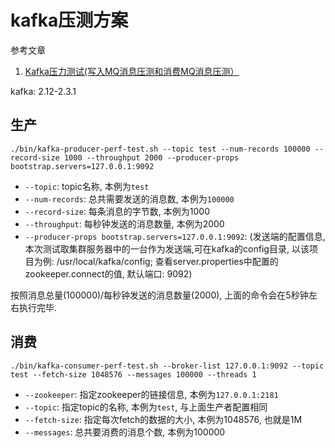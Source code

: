 # kafka压测方案

参考文章

1. [Kafka压力测试(写入MQ消息压测和消费MQ消息压测）](https://blog.csdn.net/laofashi2015/article/details/81111466)

kafka: 2.12-2.3.1

## 生产

```
./bin/kafka-producer-perf-test.sh --topic test --num-records 100000 --record-size 1000 --throughput 2000 --producer-props bootstrap.servers=127.0.0.1:9092
```
- `--topic`: topic名称, 本例为`test`
- `--num-records`: 总共需要发送的消息数, 本例为`100000`
- `--record-size`: 每条消息的字节数, 本例为1000
- `--throughput`: 每秒钟发送的消息数量, 本例为2000
- `--producer-props bootstrap.servers=127.0.0.1:9092`: (发送端的配置信息, 本次测试取集群服务器中的一台作为发送端,可在kafka的config目录, 以该项目为例: /usr/local/kafka/config; 查看server.properties中配置的zookeeper.connect的值, 默认端口: 9092)

按照消息总量(100000)/每秒钟发送的消息数量(2000), 上面的命令会在5秒钟左右执行完毕.


## 消费

```
./bin/kafka-consumer-perf-test.sh --broker-list 127.0.0.1:9092 --topic test --fetch-size 1048576 --messages 100000 --threads 1
```

- `--zookeeper`: 指定zookeeper的链接信息, 本例为`127.0.0.1:2181`
- `--topic`: 指定topic的名称, 本例为`test`, 与上面生产者配置相同
- `--fetch-size`: 指定每次fetch的数据的大小, 本例为1048576, 也就是1M
- `--messages`: 总共要消费的消息个数, 本例为100000

